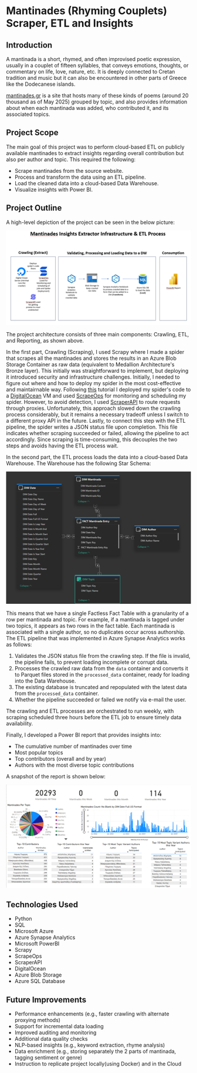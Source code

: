 # Mantinades (Rhyming Couplets) Scraper, ETL and Insights

## Introduction

A mantinada is a short, rhymed, and often improvised poetic expression, usually in a couplet of fifteen syllables, that conveys emotions, thoughts, or commentary on life, love, nature, etc. It is deeply connected to Cretan tradition and music but it can also be encountered in other parts of Greece like the Dodecanese islands.

[mantinades.gr](https://www.mantinades.gr) is a site that hosts many of these kinds of poems (around 20 thousand as of May 2025) grouped by topic, and also provides information about when each mantinada was added, who contributed it, and its associated topics.

## Project Scope

The main goal of this project was to perform cloud-based ETL on publicly available mantinades to extract insights regarding overall contribution but also per author and topic. This required the following:

- Scrape mantinades from the source website.
- Process and transform the data using an ETL pipeline.
- Load the cleaned data into a cloud-based Data Warehouse.
- Visualize insights with Power BI.

## Project Outline

A high-level depiction of the project can be seen in the below picture:

![High Level Picture of Mantinades ETL](images/project_in_high_level.png)

The project architecture consists of three main components: Crawling, ETL, and Reporting, as shown above.


In the first part, Crawling (Scraping), I used Scrapy where I made a spider that scrapes all the mantinades and stores the results in an Azure Blob Storage Container as raw data (equivalent to Medallion Architecture's Bronze layer). This initially was straightforward to implement, but deploying it introduced security and infrastructure challenges. Initially, I needed to figure out where and how to deploy my spider in the most cost-effective and maintairnable way. Following [this](https://scrapeops.io/python-scrapy-playbook/scrapy-beginners-guide-deployment-scheduling-monitoring/) tutorial I deployed my spider's code to a [DigitalOcean](https://www.digitalocean.com/) VM and used [ScrapeOps](https://scrapeops.io/) for monitoring and scheduling my spider. However, to avoid detection, I used [ScraperAPI](https://www.scraperapi.com/) to route requests through proxies. Unfortunately, this approach slowed down the crawling process considerably, but it remains a necessary tradeoff unless I switch to a different proxy API in the future. Lastly, to connect this step with the ETL pipeline, the spider writes a JSON status file upon completion. This file indicates whether scraping succeeded or failed, allowing the pipeline to act accordingly. Since scraping is time-consuming, this decouples the two steps and avoids having the ETL process wait.

In the second part, the ETL process loads the data into a cloud-based Data Warehouse. The Warehouse has the following Star Schema:

![Data Warehouse Schema](images/Mantinades_Warehouse_Schema.png)

This means that we have a single Factless Fact Table with a granularity of a row per mantinada and topic. For example, if a mantinada is tagged under two topics, it appears as two rows in the fact table. Each mantinada is associated with a single author, so no duplicates occur across authorship. The ETL pipeline that was implemented in Azure Synapse Analytics works as follows:

1. Validates the JSON status file from the crawling step. If the file is invalid, the pipeline fails, to prevent loading incomplete or corrupt data.
2. Processes the crawled raw data from the `data` container and converts it to Parquet files stored in the `processed_data` container, ready for loading into the Data Warehouse.
3. The existing database is truncated and repopulated with the latest data from the `processed_data` container.
4. Whether the pipeline succeeded or failed we notify via e-mail the user.

The crawling and ETL processes are orchestrated to run weekly, with scraping scheduled three hours before the ETL job to ensure timely data availability.

Finally, I developed a Power BI report that provides insights into:

- The cumulative number of mantinades over time
- Most popular topics
- Top contributors (overall and by year)
- Authors with the most diverse topic contributions

A snapshot of the report is shown below:

![Mantinades Report](images/Mantinades_Report.png)

## Technologies Used

- Python 
- SQL
- Microsoft Azure
- Azure Synapse Analytics
- Microsoft PowerBI
- Scrapy
- ScrapeOps
- ScraperAPI
- DigitalOcean
- Azure Blob Storage
- Azure SQL Database

## Future Improvements

- Performance enhancements (e.g., faster crawling with alternate proxying methods)
- Support for incremental data loading
- Improved auditing and monitoring
- Additional data quality checks
- NLP-based insights (e.g., keyword extraction, rhyme analysis)
- Data enrichment (e.g., storing separately the 2 parts of mantinada, tagging sentiment or genre)
- Instruction to replicate project locally(using Docker) and in the Cloud

